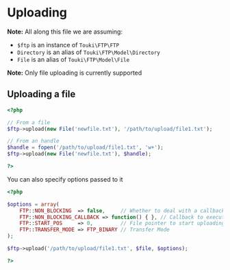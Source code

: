 # Uploading

**Note:** All along this file we are assuming:

 * `$ftp` is an instance of `Touki\FTP\FTP`
 * `Directory` is an alias of `Touki\FTP\Model\Directory`
 * `File` is an alias of `Touki\FTP\Model\File`

**Note:** Only file uploading is currently supported

## Uploading a file

```php
<?php

// From a file
$ftp->upload(new File('newfile.txt'), '/path/to/upload/file1.txt');

// From an handle
$handle = fopen('/path/to/upload/file1.txt', 'w+');
$ftp->upload(new File('newfile.txt'), $handle);

?>
```

You can also specify options passed to it

```php
<?php

$options = array(
    FTP::NON_BLOCKING  => false,     // Whether to deal with a callback while uploading
    FTP::NON_BLOCKING_CALLBACK => function() { }, // Callback to execute
    FTP::START_POS     => 0,         // File pointer to start uploading from
    FTP::TRANSFER_MODE => FTP_BINARY // Transfer Mode
);

$ftp->upload('/path/to/upload/file1.txt', $file, $options);

?>
```

